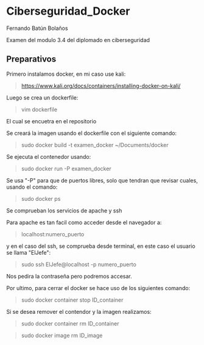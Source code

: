 # Ciberseguridad_Docker
Fernando Batún Bolaños

Examen del modulo 3.4 del diplomado en ciberseguridad

## Preparativos
Primero instalamos docker, en mi caso use kali:
>https://www.kali.org/docs/containers/installing-docker-on-kali/

Luego se crea un dockerfile:
>vim dockerfile

El cual se encuetra en el repositorio

Se creará la imagen usando el dockerfile con el siguiente comando:
>sudo docker build -t examen_docker ~/Documents/docker

Se ejecuta el contenedor usando:
>sudo docker run -P examen_docker

Se usa "-P" para que de puertos libres, solo que tendran que revisar cuales, usando el comando:
>sudo docker ps

Se comprueban los servicios de apache y ssh

Para apache es tan facil como acceder desde el navegador a:
>localhost:numero_puerto

y en el caso del ssh, se comprueba desde terminal, en este caso el usuario se llama "ElJefe":
>sudo ssh ElJefe@localhost -p numero_puerto

Nos pedira la contraseña pero podremos accesar.

Por ultimo, para cerrar el docker se hace uso de los siguientes comando:
>sudo docker container stop ID_container

Si se desea remover el contendor y la imagen realizamos:
>sudo docker container rm ID_container

>sudo docker image rm ID_image
